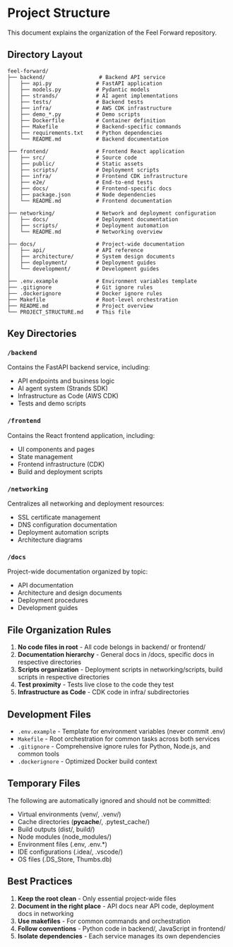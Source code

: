 # Project Structure

This document explains the organization of the Feel Forward repository.

## Directory Layout

```
feel-forward/
├── backend/                 # Backend API service
│   ├── api.py              # FastAPI application
│   ├── models.py           # Pydantic models
│   ├── strands/            # AI agent implementations
│   ├── tests/              # Backend tests
│   ├── infra/              # AWS CDK infrastructure
│   ├── demo_*.py           # Demo scripts
│   ├── Dockerfile          # Container definition
│   ├── Makefile            # Backend-specific commands
│   ├── requirements.txt    # Python dependencies
│   └── README.md           # Backend documentation
│
├── frontend/               # Frontend React application
│   ├── src/                # Source code
│   ├── public/             # Static assets
│   ├── scripts/            # Deployment scripts
│   ├── infra/              # Frontend CDK infrastructure
│   ├── e2e/                # End-to-end tests
│   ├── docs/               # Frontend-specific docs
│   ├── package.json        # Node dependencies
│   └── README.md           # Frontend documentation
│
├── networking/             # Network and deployment configuration
│   ├── docs/               # Deployment documentation
│   ├── scripts/            # Deployment automation
│   └── README.md           # Networking overview
│
├── docs/                   # Project-wide documentation
│   ├── api/                # API reference
│   ├── architecture/       # System design documents
│   ├── deployment/         # Deployment guides
│   └── development/        # Development guides
│
├── .env.example            # Environment variables template
├── .gitignore              # Git ignore rules
├── .dockerignore           # Docker ignore rules
├── Makefile                # Root-level orchestration
├── README.md               # Project overview
└── PROJECT_STRUCTURE.md    # This file
```

## Key Directories

### `/backend`
Contains the FastAPI backend service, including:
- API endpoints and business logic
- AI agent system (Strands SDK)
- Infrastructure as Code (AWS CDK)
- Tests and demo scripts

### `/frontend`
Contains the React frontend application, including:
- UI components and pages
- State management
- Frontend infrastructure (CDK)
- Build and deployment scripts

### `/networking`
Centralizes all networking and deployment resources:
- SSL certificate management
- DNS configuration documentation
- Deployment automation scripts
- Architecture diagrams

### `/docs`
Project-wide documentation organized by topic:
- API documentation
- Architecture and design documents
- Deployment procedures
- Development guides

## File Organization Rules

1. **No code files in root** - All code belongs in backend/ or frontend/
2. **Documentation hierarchy** - General docs in /docs, specific docs in respective directories
3. **Scripts organization** - Deployment scripts in networking/scripts, build scripts in respective directories
4. **Test proximity** - Tests live close to the code they test
5. **Infrastructure as Code** - CDK code in infra/ subdirectories

## Development Files

- `.env.example` - Template for environment variables (never commit .env)
- `Makefile` - Root orchestration for common tasks across both services
- `.gitignore` - Comprehensive ignore rules for Python, Node.js, and common tools
- `.dockerignore` - Optimized Docker build context

## Temporary Files

The following are automatically ignored and should not be committed:
- Virtual environments (venv/, .venv/)
- Cache directories (__pycache__/, .pytest_cache/)
- Build outputs (dist/, build/)
- Node modules (node_modules/)
- Environment files (.env, .env.*)
- IDE configurations (.idea/, .vscode/)
- OS files (.DS_Store, Thumbs.db)

## Best Practices

1. **Keep the root clean** - Only essential project-wide files
2. **Document in the right place** - API docs near API code, deployment docs in networking
3. **Use makefiles** - For common commands and orchestration
4. **Follow conventions** - Python code in backend/, JavaScript in frontend/
5. **Isolate dependencies** - Each service manages its own dependencies